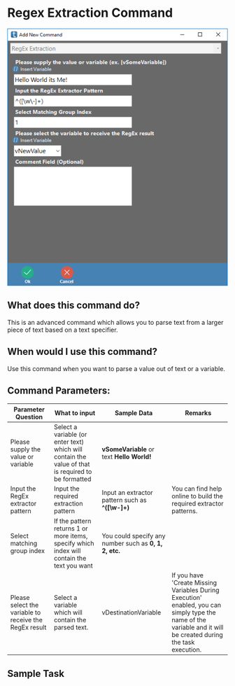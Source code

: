 <!-- TITLE: RegEx Extraction Command -->
# Regex Extraction Command
![Regex Extraction](/uploads/automation-commands/regex-extraction.png "Regex Extraction")

## What does this command do?
This is an advanced command which allows you to parse text from a larger piece of text based on a text specifier.

## When would I use this command?
Use this command when you want to parse a value out of text or a variable.  

## Command Parameters:

| Parameter Question   	| What to input  	|  Sample Data 	| Remarks  	|
|---					|---				|---			|---		|
|Please supply the value or variable	| Select a variable (or enter text) which will contain the value of that is required to be formatted   	|  **vSomeVariable** or text **Hello World!**  	|  	|
|Input the RegEx extractor pattern  	|  Input the required extraction pattern  	| Input an extractor pattern such as **^([\w\-]+)** 	|  You can find help online to build the required extractor patterns. 	|
|Select matching group index  	| If the pattern returns 1 or more items, specify which index will contain the text you want	| You could specify any number such as **0, 1, 2, etc.**   	|   	|
|Please select the variable to receive the RegEx result  	|  Select a variable which will contain the parsed text.  	| vDestinationVariable  	| If you have 'Create Missing Variables During Execution' enabled, you can simply type the name of the variable and it will be created during the task execution.  	|

## Sample Task